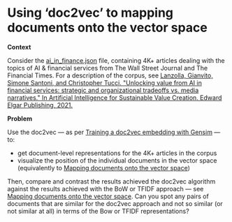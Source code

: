 # Using ‘doc2vec’ to mapping documents onto the vector space

**Context**

Consider the [ai_in_finance.json](https://github.com/simoneSantoni/NLP-orgs-markets/blob/master/sampleData/econNewspaper/ai_in_finance.json) file, containing 4K+ articles dealing with the topics of AI & financial services from The Wall Street Journal and The Financial Times. For a description of the corpus, see [Lanzolla, Gianvito, Simone Santoni, and Christopher Tucci. "Unlocking value from AI in financial services: strategic and organizational tradeoffs vs. media narratives." In Artificial Intelligence for Sustainable Value Creation. Edward Elgar Publishing, 2021.](https://github.com/simoneSantoni/NLP-orgs-markets/blob/46dad729070a5125c95adc214abbec312cae7077/sampleData/econNewspaper/lanzolla_santoni_tucci.pdf)

**Problem**

Use the doc2vec — as per [Training a doc2vec embedding with Gensim](https://www.notion.so/Training-a-doc2vec-embedding-with-Gensim-f4df0ca2bb9d4d11b842d67f4bd0b7e1) — to:

- get document-level representations for the 4K+ articles in the corpus
- visualize the position of the individual documents in the vector space (equivalently to [Mapping documents onto the vector space](https://www.notion.so/Mapping-documents-onto-the-vector-space-c6bbfb18c6a0443ab3525005d4a3c250))

Then, compare and contrast the results achieved the doc2vec algorithm against the results achieved with the BoW or TFIDF approach — see [Mapping documents onto the vector space](https://www.notion.so/Mapping-documents-onto-the-vector-space-c6bbfb18c6a0443ab3525005d4a3c250). Can you spot any pairs of documents that are similar for the doc2vec approach and not so similar (or not similar at all) in terms of the Bow or TFIDF representations?
